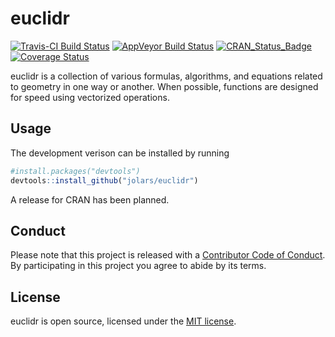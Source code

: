 
<!-- README.md is generated from README.Rmd. Please edit that file -->
euclidr
=======

[![Travis-CI Build Status](https://travis-ci.org/jolars/euclidr.svg?branch=master)](https://travis-ci.org/jolars/euclidr) [![AppVeyor Build Status](https://ci.appveyor.com/api/projects/status/github/jolars/euclidr?branch=master&svg=true)](https://ci.appveyor.com/project/jolars/euclidr) [![CRAN\_Status\_Badge](http://www.r-pkg.org/badges/version/euclidr)](https://cran.r-project.org/package=euclidr) [![Coverage Status](https://img.shields.io/codecov/c/github/jolars/euclidr/master.svg)](https://codecov.io/github/jolars/euclidr?branch=master)

euclidr is a collection of various formulas, algorithms, and equations related to geometry in one way or another. When possible, functions are designed for speed using vectorized operations.

Usage
-----

The development verison can be installed by running

``` r
#install.packages("devtools")
devtools::install_github("jolars/euclidr")
```

A release for CRAN has been planned.

Conduct
-------

Please note that this project is released with a [Contributor Code of Conduct](CONDUCT.md). By participating in this project you agree to abide by its terms.

License
-------

euclidr is open source, licensed under the [MIT license](LICENSE).
